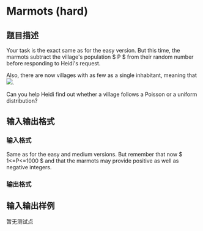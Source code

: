 # Marmots (hard)

## 题目描述

Your task is the exact same as for the easy version. But this time, the marmots subtract the village's population $ P $ from their random number before responding to Heidi's request.

Also, there are now villages with as few as a single inhabitant, meaning that ![](https://cdn.luogu.com.cn/upload/vjudge_pic/CF802F/461a95b8c5252e089881c1c6c1264eb821fb7241.png).

Can you help Heidi find out whether a village follows a Poisson or a uniform distribution?

## 输入输出格式

### 输入格式

Same as for the easy and medium versions. But remember that now $ 1<=P<=1000 $ and that the marmots may provide positive as well as negative integers.

### 输出格式

## 输入输出样例

暂无测试点

